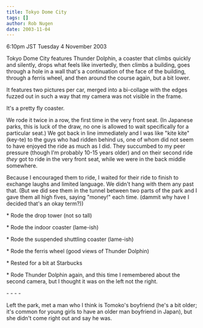 ```yaml
---
title: Tokyo Dome City
tags: []
author: Rob Nugen
date: 2003-11-04
---
```


<p class=date>6:10pm JST Tuesday 4 November 2003</p>

<p>Tokyo Dome City features Thunder Dolphin, a coaster that climbs
quickly and silently, drops what feels like invertedly, then climbs a
building, goes through a hole in a wall that's a continuation of the
face of the building, through a ferris wheel, and then around the
course again, but a bit lower.</p>

<p>It features two pictures per car, merged into a bi-collage with the
edges fuzzed out in such a way that my camera was not visible in the
frame.</p>

<p>It's a pretty fly coaster.</p>

<p>We rode it twice in a row, the first time in the very front seat.
(In Japanese parks, this is luck of the draw, no one is allowed to
wait specifically for a particular seat.)  We got back in line
immediately and I was like "kite kite" (key-te) to the guys who had
ridden behind us, one of whom did not seem to have enjoyed the ride as
much as I did.  They succumbed to my peer pressure (though I'm
probably 10-15 years older) and on their second ride <em>they</em> got
to ride in the very front seat, while we were in the back middle
somewhere.</p>

<p>Because I encouraged them to ride, I waited for their ride to
finish to exchange laughs and limited language.  We didn't hang with
them any past that.  (But we did see them in the tunnel between two
parts of the park and I gave them all high fives, saying "money!" each
time.  (dammit why have I decided that's an okay term?))</p>

<p>* Rode the drop tower (not so tall)</p>

<p>* Rode the indoor coaster (lame-ish)</p>

<p>* Rode the suspended shuttling coaster (lame-ish)</p>

<p>* Rode the ferris wheel (good views of Thunder Dolphin)</p>

<p>* Rested for a bit at Starbucks</p>

<p>* Rode Thunder Dolphin again, and this time I remembered about the
second camera, but I thought it was on the left not the right.</p>

<p>- - - -</p>

<p>Left the park, met a man who I think is Tomoko's boyfriend (he's a
bit older; it's common for young girls to have an older man boyfriend
in Japan), but she didn't come right out and say he was.</p>

